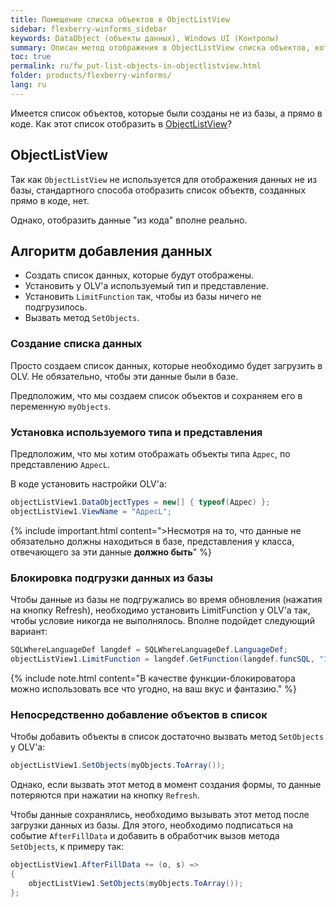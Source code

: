```yaml
---
title: Помещение списка объектов в ObjectListView
sidebar: flexberry-winforms_sidebar
keywords: DataObject (объекты данных), Windows UI (Контролы)
summary: Описан метод отображения в ObjectListView списка объектов, которые были созданы не из базы, а прямо в коде
toc: true
permalink: ru/fw_put-list-objects-in-objectlistview.html
folder: products/flexberry-winforms/
lang: ru
---
```


 Имеется список объектов, которые были созданы не из базы, а прямо в коде. Как этот список отобразить в [ObjectListView](fw_objectlistview.html)?

## ObjectListView

Так как `ObjectListView` не используется для отображения данных не из базы, стандартного способа отобразить список объектв, созданных прямо в коде, нет.

Однако, отобразить данные "из кода" вполне реально.

## Алгоритм добавления данных

* Создать список данных, которые будут отображены.
* Установить у OLV'а используемый тип и представление.
* Установить `LimitFunction` так, чтобы из базы ничего не подгрузилось.
* Вызвать метод `SetObjects`.

### Создание списка данных
Просто создаем список данных, которые необходимо будет загрузить в OLV. Не обязательно, чтобы эти данные были в базе.

Предположим, что мы создаем список объектов и сохраняем его в переменную `myObjects`.


### Установка используемого типа и представления
Предположим, что мы хотим отображать объекты типа `Адрес`, по представлению `АдресL`.

В коде установить настройки OLV'а:

```csharp
objectListView1.DataObjectTypes = new[] { typeof(Адрес) };
objectListView1.ViewName = "АдресL";
```

{% include important.html content=">Несмотря на то, что данные не обязательно должны находиться в базе, представления у класса, отвечающего за эти данные __должно быть__" %}


### Блокировка подгрузки данных из базы
Чтобы данные из базы не подгружались во время обновления (нажатия на кнопку Refresh), необходимо установить LimitFunction у OLV'а так, чтобы условие никогда не выполнялось. Вполне подойдет следующий вариант:

```csharp
SQLWhereLanguageDef langdef = SQLWhereLanguageDef.LanguageDef;
objectListView1.LimitFunction = langdef.GetFunction(langdef.funcSQL, "1 = 2");
```

{% include note.html content="В качестве функции-блокироватора можно использовать все что угодно, на ваш вкус и фантазию." %}

### Непосредственно добавление объектов в список
Чтобы добавить объекты в список достаточно вызвать метод `SetObjects` у OLV'a:

```csharp
objectListView1.SetObjects(myObjects.ToArray());
```

Однако, если вызвать этот метод в момент создания формы, то данные потеряются при нажатии на кнопку `Refresh`.

Чтобы данные сохранялись, необходимо вызывать этот метод после загрузки данных из базы. Для этого, необходимо подписаться на событие `AfterFillData` и добавить в обработчик вызов метода `SetObjects`, к примеру так:

```csharp
objectListView1.AfterFillData += (o, s) =>
{
	objectListView1.SetObjects(myObjects.ToArray());
};
```
